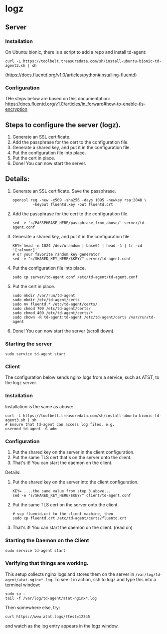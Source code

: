 # logz

## Server

### Installation

On Ubuntu bionic, there is a script to add a repo and install td-agent:

```
curl -L https://toolbelt.treasuredata.com/sh/install-ubuntu-bionic-td-agent3.sh | sh
```

(<https://docs.fluentd.org/v1.0/articles/python#installing-fluentd>)

### Configuration

THe steps below are based on this documentation: https://docs.fluentd.org/v1.0/articles/in_forward#how-to-enable-tls-encryption

## Steps to configure the server (logz).

1. Generate an SSL certificate.
2. Add the passphrase for the cert to the configuration file.
3. Generate a shared key, and put it in the configuration file.
4. Put the configuration file into place.
5. Put the cert in place.
6. Done!  You can now start the server.

## Details:

1. Generate an SSL certificate.  Save the passphrase.

       openssl req -new -x509 -sha256 -days 1095 -newkey rsa:2048 \
                -keyout fluentd.key -out fluentd.crt

2. Add the passphrase for the cert to the configuration file.

       sed -e 's/PASSPHRASE_HERE/passphrase_from_above/' server/td-agent.conf

3. Generate a shared key, and put it in the configuration file.

       KEY=`head -n 1024 /dev/urandom | base64 | head -1 | tr -cd '[:alnum:]'`
       # or your favorite random key generator
       sed -e "s/SHARED_KEY_HERE/$KEY/" server/td-agent.conf

4. Put the configuration file into place.

       sudo cp server/td-agent.conf /etc/td-agent/td-agent.conf

5. Put the cert in place.

       sudo mkdir /var/run/td-agent
       sudo mkdir /etc/td-agent/certs
       sudo mv fluentd.* /etc/td-agent/certs/
       sudo chmod 700 /etc/td-agent/certs/
       sudo chmod 400 /etc/td-agent/certs/*
       sudo chown -R td-agent:td-agent /etc/td-agent/certs /var/run/td-agent

6. Done!  You can now start the server (scroll down).

### Starting the server

    sudo service td-agent start

### Client

The configuration below sends nginx logs from a service, such as
ATST, to the logz server.

### Installation

Installation is the same as above:
```
curl -L https://toolbelt.treasuredata.com/sh/install-ubuntu-bionic-td-agent3.sh | sh
# Ensure that td-agent can access log files, e.g.
usermod td-agent -G adm
```

### Configuration

1. Put the shared key on the server in the client configuration.
2. Put the same TLS cert that's on the server onto the client.
3. That's it!  You can start the daemon on the client.

Details:

1. Put the shared key on the server into the client configuration.

       KEY= ....the same value from step 3 above...
       sed -e "s/SHARED_KEY_HERE/$KEY/" client/td-agent.conf

2. Put the same TLS cert on the server onto the client.

       # scp fluentd.crt to the client machine, then
       sudo cp fluentd.crt /etc/td-agent/certs/fluentd.crt

3. That's it!  You can start the daemon on the client.  (read on)


### Starting the Daemon on the Client

    sudo service td-agent start


### Verifying that things are working.

This setup collects nginx logs and stores them on the server in
`/var/log/td-agent/atat-nginx*.log`.  To see it in action, ssh
to logz and type this into a terminal window:

    sudo su -
    tail -f /var/log/td-agent/atat-nginx*.log

Then somewhere else, try:

    curl https://www.atat.logs/?test=12345

and watch as the log entry appears in the logz window.
